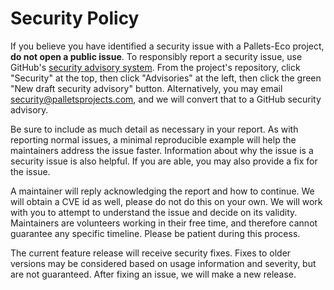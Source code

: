 # Security Policy

If you believe you have identified a security issue with a Pallets-Eco project,
**do not open a public issue**. To responsibly report a security issue, use
GitHub's [security advisory system][gh-docs]. From the project's repository,
click "Security" at the top, then click "Advisories" at the left, then click the
green "New draft security advisory" button. Alternatively, you may email
[security@palletsprojects.com](mailto:security@palletsprojects.com), and we will
convert that to a GitHub security advisory.

Be sure to include as much detail as necessary in your report. As with reporting
normal issues, a minimal reproducible example will help the maintainers address
the issue faster. Information about why the issue is a security issue is also
helpful. If you are able, you may also provide a fix for the issue.

A maintainer will reply acknowledging the report and how to continue. We will
obtain a CVE id as well, please do not do this on your own. We will work with
you to attempt to understand the issue and decide on its validity. Maintainers
are volunteers working in their free time, and therefore cannot guarantee any
specific timeline. Please be patient during this process.

The current feature release will receive security fixes. Fixes to older versions
may be considered based on usage information and severity, but are not
guaranteed. After fixing an issue, we will make a new release.

[gh-docs]: https://docs.github.com/en/code-security/security-advisories/working-with-repository-security-advisories/creating-a-repository-security-advisory

